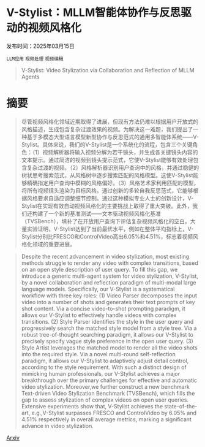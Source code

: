 # V-Stylist：MLLM智能体协作与反思驱动的视频风格化

发布时间：2025年03月15日

`LLM应用` `视频处理` `视频编辑`

> V-Stylist: Video Stylization via Collaboration and Reflection of MLLM Agents

# 摘要

> 尽管视频风格化领域近期取得了进展，但现有方法仍难以根据用户开放式的风格描述，生成包含复杂过渡效果的视频。为解决这一难题，我们提出了一种基于多模态大型语言模型新型协作与反思范式的通用多智能体系统——V-Stylist。具体来说，我们的V-Stylist是一个系统化的流程，包含三个关键角色：（1）视频解析器将输入视频分解为若干镜头，并生成各关键镜头内容的文本提示。通过简洁的视频到镜头提示范式，它使V-Stylist能够有效处理包含复杂过渡的视频。（2）风格解析器识别用户查询中的风格，并通过稳健的树状思考搜索范式，从风格树中逐步搜索匹配的风格模型。这使V-Stylist能够精确指定用户查询中模糊的风格偏好。（3）风格艺术家利用匹配的模型，将所有视频镜头渲染为目标风格。通过创新的多轮自我反思范式，它能够根据风格要求自适应调整细节控制。通过这种模拟专业人士的创新设计，V-Stylist在实现有效自动视频风格化的主要挑战上取得了重大突破。此外，我们还构建了一个新的基准测试——文本驱动视频风格化基准（TVSBench），填补了在开放用户查询下评估复杂视频风格化的空白。大量实验证明，V-Stylist达到了当前最优水平，例如在整体平均指标上，V-Stylist分别比FRESCO和ControlVideo高出6.05%和4.51%，标志着视频风格化领域的重要进展。


> Despite the recent advancement in video stylization, most existing methods struggle to render any video with complex transitions, based on an open style description of user query. To fill this gap, we introduce a generic multi-agent system for video stylization, V-Stylist, by a novel collaboration and reflection paradigm of multi-modal large language models. Specifically, our V-Stylist is a systematical workflow with three key roles: (1) Video Parser decomposes the input video into a number of shots and generates their text prompts of key shot content. Via a concise video-to-shot prompting paradigm, it allows our V-Stylist to effectively handle videos with complex transitions. (2) Style Parser identifies the style in the user query and progressively search the matched style model from a style tree. Via a robust tree-of-thought searching paradigm, it allows our V-Stylist to precisely specify vague style preference in the open user query. (3) Style Artist leverages the matched model to render all the video shots into the required style. Via a novel multi-round self-reflection paradigm, it allows our V-Stylist to adaptively adjust detail control, according to the style requirement. With such a distinct design of mimicking human professionals, our V-Stylist achieves a major breakthrough over the primary challenges for effective and automatic video stylization. Moreover,we further construct a new benchmark Text-driven Video Stylization Benchmark (TVSBench), which fills the gap to assess stylization of complex videos on open user queries. Extensive experiments show that, V-Stylist achieves the state-of-the-art, e.g.,V-Stylist surpasses FRESCO and ControlVideo by 6.05% and 4.51% respectively in overall average metrics, marking a significant advance in video stylization.

[Arxiv](https://arxiv.org/abs/2503.12077)